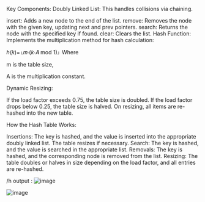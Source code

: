 Key Components:
Doubly Linked List: This handles collisions via chaining.

insert: Adds a new node to the end of the list.
remove: Removes the node with the given key, updating next and prev pointers.
search: Returns the node with the specified key if found.
clear: Clears the list.
Hash Function: Implements the multiplication method for hash calculation:

ℎ(𝑘)=⌊𝑚⋅(𝑘⋅𝐴 mod 1)⌋
Where 

m is the table size, 

A is the multiplication constant.

Dynamic Resizing:

If the load factor exceeds 0.75, the table size is doubled.
If the load factor drops below 0.25, the table size is halved.
On resizing, all items are re-hashed into the new table.


How the Hash Table Works:

Insertions: The key is hashed, and the value is inserted into the appropriate doubly linked list. The table resizes if necessary.
Search: The key is hashed, and the value is searched in the appropriate list.
Removals: The key is hashed, and the corresponding node is removed from the list.
Resizing: The table doubles or halves in size depending on the load factor, and all entries are re-hashed.

/h output :
![image](https://github.com/user-attachments/assets/71c77a72-7c03-43bf-8fc0-34f720b90615)


![image](https://github.com/user-attachments/assets/e83f3f6e-7df0-413e-a34d-661d8fee1ca9)



